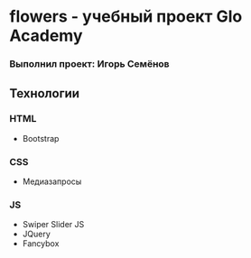 # flowers - учебный проект Glo Academy

### Выполнил проект: Игорь Семёнов

## Технологии

### HTML

- Bootstrap

### CSS

- Медиазапросы

### JS

- Swiper Slider JS
- JQuery
- Fancybox
